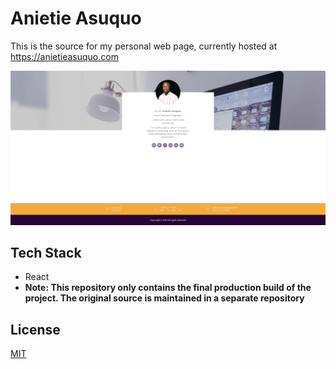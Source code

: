 # Anietie Asuquo

This is the source for my personal web page, currently hosted at <https://anietieasuquo.com>

![Preview](/static/media/preview.png "Preview")

## Tech Stack
- React
- **Note: This repository only contains the final production build of the project. The original source is maintained in a separate repository**

## License

[MIT](https://choosealicense.com/licenses/mit/)
